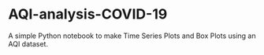 # AQI-analysis-COVID-19
A simple Python notebook to make Time Series Plots and Box Plots using an AQI dataset.
